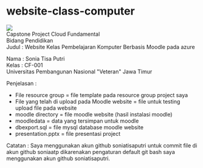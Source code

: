 # website-class-computer
![](https://visitor-badge.laobi.icu/badge?page_id=soniaatp.soniaatp) <br>
Capstone Project Cloud Fundamental
<br>
Bidang Pendidikan
<br>
Judul : Website Kelas Pembelajaran Komputer Berbasis Moodle pada azure 

Nama : Sonia Tisa Putri
<br>
Kelas : CF-001
<br>
Universitas Pembangunan Nasional "Veteran" Jawa Timur

Penjelasan : <br>
- File resource group                             = file template pada resource group project saya <br>
- File yang telah di upload pada Moodle website   = file untuk testing upload file pada website <br>
- moodle directory                                = file moodle website (hasil instalasi moodle) <br>
- moodledata                                      = data yang tersimpan untuk moodle <br>
- dbexport.sql                                    = file mysql database moodle website <br>
- presentation.pptx                               = file presentasi project <br>

Catatan :
Saya menggunakan akun github soniatisaputri untuk commit file di akun github soniaatp dikarenakan pengaturan default git bash saya menggunakan akun github soniatisaputri.
